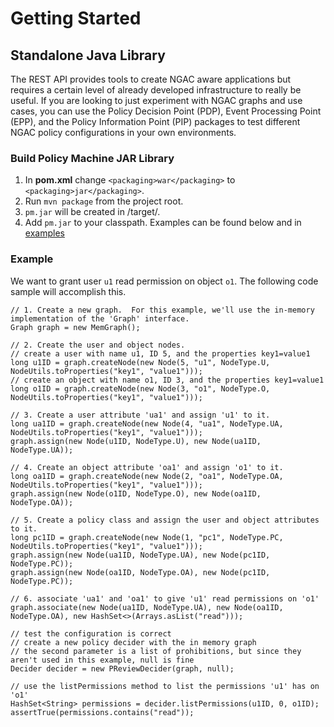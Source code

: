 # Getting Started

## Standalone Java Library
The REST API provides tools to create NGAC aware applications but requires a certain level of already developed infrastructure to really be useful.  If you are looking to just experiment with NGAC graphs and use cases, you can use the Policy Decision Point (PDP), Event Processing Point (EPP), and the Policy Information Point (PIP) packages to test different NGAC policy configurations in your own environments.

### Build Policy Machine JAR Library

1. In **pom.xml** change `<packaging>war</packaging>` to `<packaging>jar</packaging>`.
2. Run `mvn package` from the project root.
3. `pm.jar` will be created in /target/.  
4. Add `pm.jar` to your classpath.
Examples can be found below and in [examples](/examples/#standalone-examples)

### Example
We want to grant user `u1` read permission on object `o1`.  The following code sample will accomplish this.

```
// 1. Create a new graph.  For this example, we'll use the in-memory implementation of the 'Graph' interface.
Graph graph = new MemGraph();

// 2. Create the user and object nodes.
// create a user with name u1, ID 5, and the properties key1=value1
long u1ID = graph.createNode(new Node(5, "u1", NodeType.U, NodeUtils.toProperties("key1", "value1")));
// create an object with name o1, ID 3, and the properties key1=value1
long o1ID = graph.createNode(new Node(3, "o1", NodeType.O, NodeUtils.toProperties("key1", "value1")));

// 3. Create a user attribute 'ua1' and assign 'u1' to it.
long ua1ID = graph.createNode(new Node(4, "ua1", NodeType.UA, NodeUtils.toProperties("key1", "value1")));
graph.assign(new Node(u1ID, NodeType.U), new Node(ua1ID, NodeType.UA));

// 4. Create an object attribute 'oa1' and assign 'o1' to it.
long oa1ID = graph.createNode(new Node(2, "oa1", NodeType.OA, NodeUtils.toProperties("key1", "value1")));
graph.assign(new Node(o1ID, NodeType.O), new Node(oa1ID, NodeType.OA));

// 5. Create a policy class and assign the user and object attributes to it.
long pc1ID = graph.createNode(new Node(1, "pc1", NodeType.PC, NodeUtils.toProperties("key1", "value1")));
graph.assign(new Node(ua1ID, NodeType.UA), new Node(pc1ID, NodeType.PC));
graph.assign(new Node(oa1ID, NodeType.OA), new Node(pc1ID, NodeType.PC));

// 6. associate 'ua1' and 'oa1' to give 'u1' read permissions on 'o1'
graph.associate(new Node(ua1ID, NodeType.UA), new Node(oa1ID, NodeType.OA), new HashSet<>(Arrays.asList("read")));

// test the configuration is correct
// create a new policy decider with the in memory graph
// the second parameter is a list of prohibitions, but since they aren't used in this example, null is fine
Decider decider = new PReviewDecider(graph, null);

// use the listPermissions method to list the permissions 'u1' has on 'o1'
HashSet<String> permissions = decider.listPermissions(u1ID, 0, o1ID);
assertTrue(permissions.contains("read"));
```
